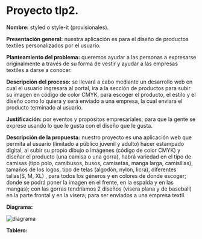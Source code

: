 # Proyecto tlp2.
**Nombre:** styled o style-it (provisionales).

**Presentación general:** nuestra aplicación es para el diseño de productos textiles personalizados por el usuario.

**Planteamiento del problema:** queremos ayudar a las personas a expresarse originalmente a través de su forma de vestir y ayudar a las empresas textiles a darse a conocer.

**Descripción del proceso:** se llevará a cabo mediante un desarrollo web en cual el usuario ingresara al portal, ira a la sección de productos para subir su imagen en código de color CMYK, para escoger el producto, el estilo y el diseño como lo quiera y será enviado a una empresa, la cual enviara el producto terminado al usuario.

**Justificación:** por eventos y propósitos empresariales; para que la gente se exprese usando lo que le gusta con el diseño que le gusta.

**Descripción de la propuesta:** nuestro proyecto es una aplicación web que permita al usuario (limitado a público juvenil y adulto) hacer estampado digital, al subir su propio dibujo o imágenes (código de color CMYK) y diseñar el producto (una camisa o una gorra), habrá variedad en el tipo de camisas (tipo polo, camibusos, busos, camisetas, manga larga, camisillas), tamaños de los logos, tipo de telas (algodón, nylon, licra), diferentes tallas(S, M, XL) , para todos los géneros y en colores de donde escoger; donde se podrá poner la imagen en el frente, en la espalda y en las mangas); con las gorras tendríamos 2 diseños (visera plana y de baseball) en la parte frontal y en la visera; para ser enviados a una empresa textil.

**Diagrama:**

![diagrama](https://user-images.githubusercontent.com/49278927/57027972-6bc0a600-6c03-11e9-97e6-74006b211818.png)

**Tablero:**
